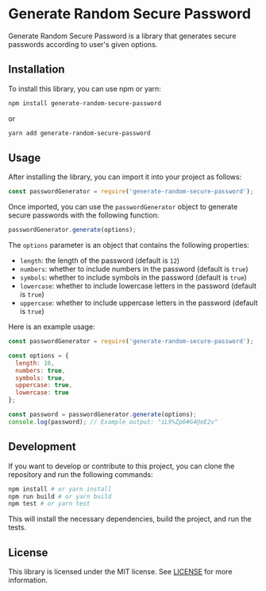 # Generate Random Secure Password

Generate Random Secure Password is a library that generates secure passwords according to user's given options. 

## Installation

To install this library, you can use npm or yarn:

```bash
npm install generate-random-secure-password
```

or

```bash
yarn add generate-random-secure-password
```

## Usage

After installing the library, you can import it into your project as follows:

```javascript
const passwordGenerator = require('generate-random-secure-password');
```

Once imported, you can use the `passwordGenerator` object to generate secure passwords with the following function:

```javascript
passwordGenerator.generate(options);
```

The `options` parameter is an object that contains the following properties:

- `length`: the length of the password (default is `12`)
- `numbers`: whether to include numbers in the password (default is `true`)
- `symbols`: whether to include symbols in the password (default is `true`)
- `lowercase`: whether to include lowercase letters in the password (default is `true`)
- `uppercase`: whether to include uppercase letters in the password (default is `true`)

Here is an example usage:

```javascript
const passwordGenerator = require('generate-random-secure-password');

const options = {
  length: 16,
  numbers: true,
  symbols: true,
  uppercase: true,
  lowercase: true
};

const password = passwordGenerator.generate(options);
console.log(password); // Example output: "iL9%Zp6#G4@oE2v"
```

## Development

If you want to develop or contribute to this project, you can clone the repository and run the following commands:

```bash
npm install # or yarn install
npm run build # or yarn build
npm test # or yarn test
```

This will install the necessary dependencies, build the project, and run the tests. 

## License

This library is licensed under the MIT license. See [LICENSE](LICENSE) for more information.